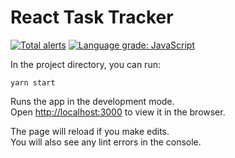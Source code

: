 # React Task Tracker
[![Total alerts](https://img.shields.io/lgtm/alerts/g/benedictkioko/react-task-tracker.svg?logo=lgtm&logoWidth=18)](https://lgtm.com/projects/g/benedictkioko/react-task-tracker/alerts/)
[![Language grade: JavaScript](https://img.shields.io/lgtm/grade/javascript/g/benedictkioko/react-task-tracker.svg?logo=lgtm&logoWidth=18)](https://lgtm.com/projects/g/benedictkioko/react-task-tracker/context:javascript)


In the project directory, you can run:

```
yarn start
```

Runs the app in the development mode.\
Open [http://localhost:3000](http://localhost:3000) to view it in the browser.

The page will reload if you make edits.\
You will also see any lint errors in the console.